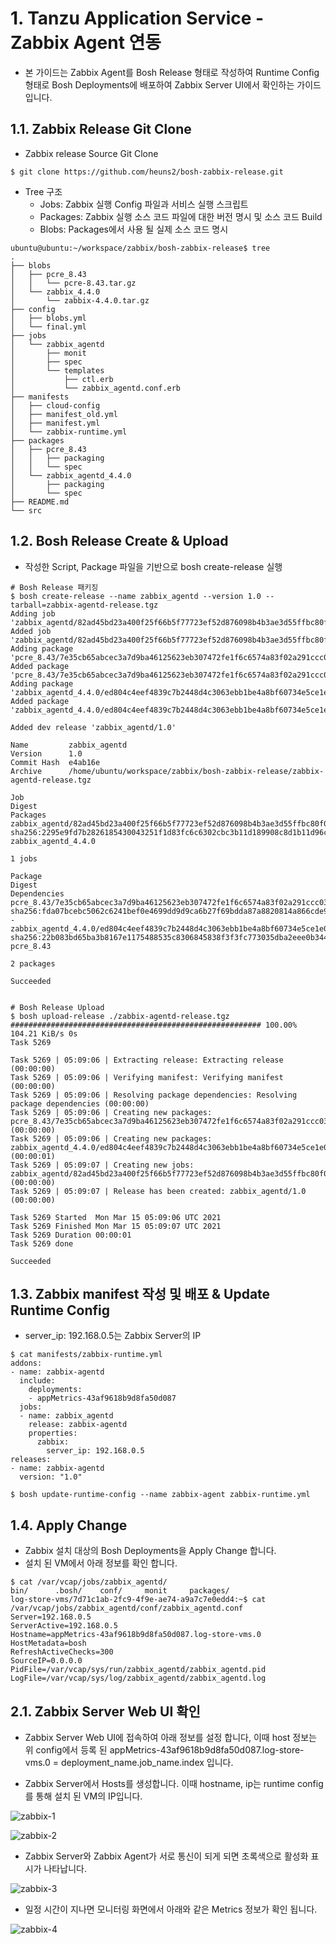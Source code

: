 # 1. Tanzu Application Service - Zabbix Agent 연동
- 본 가이드는 Zabbix Agent를 Bosh Release 형태로 작성하여 Runtime Config 형태로 Bosh Deployments에 배포하여 Zabbix Server UI에서 확인하는 가이드입니다.


## 1.1. Zabbix Release Git Clone
- Zabbix release Source Git Clone

```
$ git clone https://github.com/heuns2/bosh-zabbix-release.git
```

- Tree 구조
	- Jobs: Zabbix 실행 Config 파일과 서비스 실행 스크립트
	- Packages: Zabbix 실행 소스 코드 파일에 대한 버전 명시 및 소스 코드 Build
	- Blobs: Packages에서 사용 될 실제 소스 코드 명시

```
ubuntu@ubuntu:~/workspace/zabbix/bosh-zabbix-release$ tree
.
├── blobs
│   ├── pcre_8.43
│   │   └── pcre-8.43.tar.gz
│   └── zabbix_4.4.0
│       └── zabbix-4.4.0.tar.gz
├── config
│   ├── blobs.yml
│   └── final.yml
├── jobs
│   └── zabbix_agentd
│       ├── monit
│       ├── spec
│       └── templates
│           ├── ctl.erb
│           └── zabbix_agentd.conf.erb
├── manifests
│   ├── cloud-config
│   ├── manifest_old.yml
│   ├── manifest.yml
│   └── zabbix-runtime.yml
├── packages
│   ├── pcre_8.43
│   │   ├── packaging
│   │   └── spec
│   └── zabbix_agentd_4.4.0
│       ├── packaging
│       └── spec
├── README.md
└── src
```

## 1.2. Bosh Release Create & Upload
- 작성한 Script, Package 파일을 기반으로 bosh create-release 실행

```
# Bosh Release 패키징
$ bosh create-release --name zabbix_agentd --version 1.0 --tarball=zabbix-agentd-release.tgz
Adding job 'zabbix_agentd/82ad45bd23a400f25f66b5f77723ef52d876098b4b3ae3d55ffbc80f0d001ba0'...
Added job 'zabbix_agentd/82ad45bd23a400f25f66b5f77723ef52d876098b4b3ae3d55ffbc80f0d001ba0'
Adding package 'pcre_8.43/7e35cb65abcec3a7d9ba46125623eb307472fe1f6c6574a83f02a291ccc039c5'...
Added package 'pcre_8.43/7e35cb65abcec3a7d9ba46125623eb307472fe1f6c6574a83f02a291ccc039c5'
Adding package 'zabbix_agentd_4.4.0/ed804c4eef4839c7b2448d4c3063ebb1be4a8bf60734e5ce1e0d0ead2d94b204'...
Added package 'zabbix_agentd_4.4.0/ed804c4eef4839c7b2448d4c3063ebb1be4a8bf60734e5ce1e0d0ead2d94b204'

Added dev release 'zabbix_agentd/1.0'

Name         zabbix_agentd
Version      1.0
Commit Hash  e4ab16e
Archive      /home/ubuntu/workspace/zabbix/bosh-zabbix-release/zabbix-agentd-release.tgz

Job                                                                             Digest                                                                   Packages
zabbix_agentd/82ad45bd23a400f25f66b5f77723ef52d876098b4b3ae3d55ffbc80f0d001ba0  sha256:2295e9fd7b2826185430043251f1d83fc6c6302cbc3b11d189908c8d1b11d96c  zabbix_agentd_4.4.0

1 jobs

Package                                                                               Digest                                                                   Dependencies
pcre_8.43/7e35cb65abcec3a7d9ba46125623eb307472fe1f6c6574a83f02a291ccc039c5            sha256:fda07bcebc5062c6241bef0e4699dd9d9ca6b27f69bdda87a8820814a866cde9  -
zabbix_agentd_4.4.0/ed804c4eef4839c7b2448d4c3063ebb1be4a8bf60734e5ce1e0d0ead2d94b204  sha256:22b083bd65ba3b8167e1175488535c8306845838f3f3fc773035dba2eee0b344  pcre_8.43

2 packages

Succeeded


# Bosh Release Upload
$ bosh upload-release ./zabbix-agentd-release.tgz
######################################################## 100.00% 104.21 KiB/s 0s
Task 5269

Task 5269 | 05:09:06 | Extracting release: Extracting release (00:00:00)
Task 5269 | 05:09:06 | Verifying manifest: Verifying manifest (00:00:00)
Task 5269 | 05:09:06 | Resolving package dependencies: Resolving package dependencies (00:00:00)
Task 5269 | 05:09:06 | Creating new packages: pcre_8.43/7e35cb65abcec3a7d9ba46125623eb307472fe1f6c6574a83f02a291ccc039c5 (00:00:00)
Task 5269 | 05:09:06 | Creating new packages: zabbix_agentd_4.4.0/ed804c4eef4839c7b2448d4c3063ebb1be4a8bf60734e5ce1e0d0ead2d94b204 (00:00:01)
Task 5269 | 05:09:07 | Creating new jobs: zabbix_agentd/82ad45bd23a400f25f66b5f77723ef52d876098b4b3ae3d55ffbc80f0d001ba0 (00:00:00)
Task 5269 | 05:09:07 | Release has been created: zabbix_agentd/1.0 (00:00:00)

Task 5269 Started  Mon Mar 15 05:09:06 UTC 2021
Task 5269 Finished Mon Mar 15 05:09:07 UTC 2021
Task 5269 Duration 00:00:01
Task 5269 done

Succeeded
```


## 1.3. Zabbix manifest 작성 및 배포 & Update Runtime Config

- server_ip: 192.168.0.5는 Zabbix Server의 IP

```
$ cat manifests/zabbix-runtime.yml
addons:
- name: zabbix-agentd
  include:
    deployments:
    - appMetrics-43af9618b9d8fa50d087
  jobs:
  - name: zabbix_agentd
    release: zabbix-agentd
    properties:
      zabbix:
        server_ip: 192.168.0.5
releases:
- name: zabbix-agentd
  version: "1.0"

$ bosh update-runtime-config --name zabbix-agent zabbix-runtime.yml
```

## 1.4. Apply Change
- Zabbix 설치 대상의 Bosh Deployments을 Apply Change 합니다.
- 설치 된 VM에서 아래 정보를 확인 합니다.

```
$ cat /var/vcap/jobs/zabbix_agentd/
bin/      .bosh/    conf/     monit     packages/
log-store-vms/7d71c1ab-2fc9-4f9e-ae74-a9a7c7e0edd4:~$ cat /var/vcap/jobs/zabbix_agentd/conf/zabbix_agentd.conf
Server=192.168.0.5
ServerActive=192.168.0.5
Hostname=appMetrics-43af9618b9d8fa50d087.log-store-vms.0
HostMetadata=bosh
RefreshActiveChecks=300
SourceIP=0.0.0.0
PidFile=/var/vcap/sys/run/zabbix_agentd/zabbix_agentd.pid
LogFile=/var/vcap/sys/log/zabbix_agentd/zabbix_agentd.log
```

## 2.1. Zabbix Server Web UI 확인

- Zabbix Server Web UI에 접속하여 아래 정보를 설정 합니다, 이때 host 정보는 위 config에서 등록 된 appMetrics-43af9618b9d8fa50d087.log-store-vms.0 = deployment_name.job_name.index 입니다.

- Zabbix Server에서 Hosts를 생성합니다. 이때 hostname, ip는 runtime config를 통해 설치 된 VM의 IP입니다.

![zabbix-1][zabbix-1]

[zabbix-1]:./images/zabbix-image-1.PNG


![zabbix-2][zabbix-2]

[zabbix-2]:./images/zabbix-image-2.PNG

- Zabbix Server와 Zabbix Agent가 서로 통신이 되게 되면 초록색으로 활성화 표시가 나타납니다.

![zabbix-3][zabbix-3]

[zabbix-3]:./images/zabbix-image-3.PNG


- 일정 시간이 지나면 모니터링 화면에서 아래와 같은 Metrics 정보가 확인 됩니다.

![zabbix-4][zabbix-4]

[zabbix-4]:./images/zabbix-image-4.PNG




